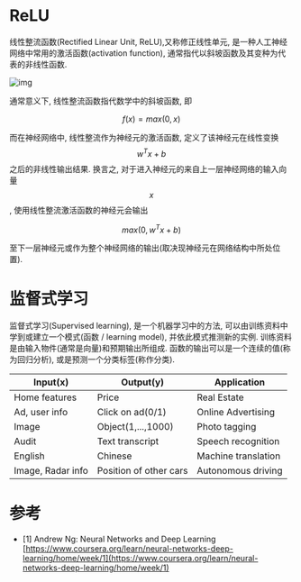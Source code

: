 # ReLU

线性整流函数(Rectified Linear Unit, ReLU),又称修正线性单元, 是一种人工神经网络中常用的激活函数(activation function), 通常指代以斜坡函数及其变种为代表的非线性函数.

![img](/img/dp_week1/ramp_function.svg)

通常意义下, 线性整流函数指代数学中的斜坡函数, 即

$$
f(x) = max(0, x)
$$


而在神经网络中, 线性整流作为神经元的激活函数, 定义了该神经元在线性变换 $$w^Tx + b$$ 之后的非线性输出结果. 换言之, 对于进入神经元的来自上一层神经网络的输入向量 $$x$$, 使用线性整流激活函数的神经元会输出

$$
max(0, w^Tx + b)
$$

至下一层神经元或作为整个神经网络的输出(取决现神经元在网络结构中所处位置).

# 监督式学习

监督式学习(Supervised learning), 是一个机器学习中的方法, 可以由训练资料中学到或建立一个模式(函数 / learning model), 并依此模式推测新的实例. 训练资料是由输入物件(通常是向量)和预期输出所组成. 函数的输出可以是一个连续的值(称为回归分析), 或是预测一个分类标签(称作分类).

Input(x)          | Output(y)              | Application
----------------- | ---------------------- | -------------------
Home features     | Price                  | Real Estate
Ad, user info     | Click on ad(0/1)       | Online Advertising
Image             | Object(1,...,1000)     | Photo tagging
Audit             | Text transcript        | Speech recognition
English           | Chinese                | Machine translation
Image, Radar info | Position of other cars | Autonomous driving

# 参考

- [1] Andrew Ng: Neural Networks and Deep Learning [https://www.coursera.org/learn/neural-networks-deep-learning/home/week/1](https://www.coursera.org/learn/neural-networks-deep-learning/home/week/1)
